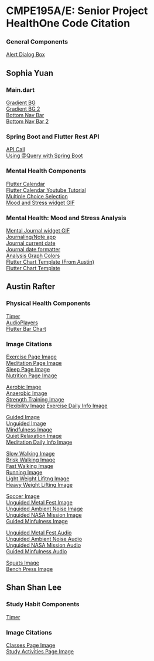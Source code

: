 # CMPE195A/E: Senior Project HealthOne Code Citation


### General Components
[Alert Dialog Box](https://api.flutter.dev/flutter/material/AlertDialog-class.html) <br />

## Sophia Yuan
### Main.dart
[Gradient BG](https://www.digitalocean.com/community/tutorials/flutter-flutter-gradient) <br />
[Gradient BG 2](https://api.flutter.dev/flutter/painting/LinearGradient-class.html) <br />
[Bottom Nav Bar]( https://www.youtube.com/watch?v=xoKqQjSDZ60&ab_channel=JohannesMilke) <br />
[Bottom Nav Bar 2](https://www.youtube.com/watch?v=elLkVWt7gRM&ab_channel=ProgrammingAddict) <br />

### Spring Boot and Flutter Rest API
[API Call](https://www.youtube.com/watch?v=GrDCFK6YhGo&ab_channel=Utter) <br />
[Using @Query with Spring Boot](https://stackoverflow.com/questions/34744033/use-nativequery-true-with-query-in-spring-boot-does-not-work)<br />


### Mental Health Components
[Flutter Calendar](https://pub.dev/packages/table_calendar) <br />
[Flutter Calendar Youtube Tutorial](https://www.youtube.com/watch?v=KvaKVud0Jx0&ab_channel=ElaiShane) <br />
[Multiple Choice Selection]( https://material.io/components/dialogs/flutter#dialog-theming) <br />
[Mood and Stress widget GIF](https://giphy.com/gifs/lazy-corgi-do6dluZNcoY349BT8r) <br />


### Mental Health: Mood and Stress Analysis
[Mental Journal widget GIF](https://giphy.com/gifs/creative-thinking-thinker-VbEuHLBUPQm55MyqJg) <br />
[Journaling/Note app](https://www.youtube.com/watch?v=Qq8vf-_Ls68&ab_channel=vijaycreations) <br />
[Journal current date]( https://stackoverflow.com/questions/34910686/how-can-i-get-the-current-date-w-o-hour-and-minutes) <br />
[Journal date formatter](https://stackoverflow.com/questions/55702224/how-to-remove-time-stamp-or-get-only-date-form-datepicker-in-flutter-default-dat/55702290#55702290) <br />
[Analysis Graph Colors](https://stackoverflow.com/questions/56577613/how-to-custom-the-color-of-each-bar-of-a-bar-chart-in-flutter) <br />
[Flutter Chart Template (From Austin)](https://github.com/austinrafter/StudentHealthApplication/blob/master/healthone/lib/templates/chart_template_bar.dart) <br />
[Flutter Chart Template]( https://codingwithdhrumil.com/2021/05/flutter-chart-example-tutorial.html) <br />

## Austin Rafter
### Physical Health Components
[Timer](https://www.youtube.com/watch?v=bjAsnIw3VCs) <br />
[AudioPlayers](https://pub.dev/packages/audioplayers) <br />
[Flutter Bar Chart](https://www.digitalocean.com/community/tutorials/flutter-bar-charts) <br />

### Image Citations
[Exercise Page Image](https://media.giphy.com/media/TF6FLfa5NryGdEJcfY/giphy.gif) <br />
[Meditation Page Image](https://media.giphy.com/media/iLBQAlaft9NU4/giphy.gif) <br />
[Sleep Page Image](https://media.giphy.com/media/kIRicSBQwa23pYExQT/giphy.gif) <br />
[Nutrition Page Image](https://media.giphy.com/media/t9811uoqdhx9pQZx3z/giphy.gif) <br />

[Aerobic Image](https://media.giphy.com/media/Pu4gYo3wjgnucHTpM7/giphy.gif) <br />
[Anaerobic Image](https://media.giphy.com/media/6V0gq34gTrTcA/giphy.gif) <br />
[Strength Training Image](https://media.giphy.com/media/xT0xeNRxjPDexpjO9O/giphy.gif) <br />
[Flexibility Image](https://media.giphy.com/media/1sU6gMLrfd14s/giphy.gif)
[Exercise Daily Info Image](https://media.giphy.com/media/l0Ex0vixCGSTGS0ec/giphy.gif) <br />


[Guided Image](https://media.giphy.com/media/105D9aefNvprfG/giphy.gif) <br />
[Unguided Image](https://media.giphy.com/media/l4FGDAx6u3hthMhgI/giphy.gif) <br />
[Mindfulness Image](https://media.giphy.com/media/CSmmKAum8d1gZqwvmo/giphy.gif) <br />
[Quiet Relaxation Image](https://media.giphy.com/media/llJJsTA7J627AjNdHP/giphy.gif) <br />
[Meditation Daily Info Image](https://media.giphy.com/media/l4pTpY2fLm9eRGHMQ/giphy.gif) <br />

[Slow Walking Image](https://media.giphy.com/media/UvvK8rOSHPxgjo9ryD/giphy-downsized-large.gif) <br />
[Brisk Walking Image](https://media.giphy.com/media/hkTXRkfarShjLBQH0v/giphy.gif) <br />
[Fast Walking Image](https://media.giphy.com/media/wcQ5FnY6P0Juo/giphy.gif) <br />
[Running Image](https://media.giphy.com/media/QKUTD5lAgpgrSHpbMB/giphy.gif) <br />
[Light Weight Lifitng Image](https://media.giphy.com/media/4bjIKBOWUnVPICCzJc/giphy.gif) <br />
[Heavy Weight Lifting Image](https://media.giphy.com/media/4bjIKBOWUnVPICCzJc/giphy.gif) <br />

[Soccer Image](https://media.giphy.com/media/Vx8MSphrScTAc/giphy.gif) <br />
[Unguided Metal Fest Image](https://media.giphy.com/media/1gXJ0MrlsUBSQPq2kV/giphy-downsized-large.gif) <br />
[Unguided Ambient Noise Image](https://media.giphy.com/media/YhW0qsOoz8vb37vxFO/giphy.gif) <br />
[Unguided NASA Mission Image](https://media.giphy.com/media/RT3S8fkHUxECJJpwvT/giphy.gif) <br />
[Guided Minfulness Image](https://media.giphy.com/media/9WHE2bo5Na9Gg/giphy.gif) <br />

[Unguided Metal Fest Audio](https://moria831.bandcamp.com/album/unholy-sessions-demo) <br />
[Unguided Ambient Noise Audio](https://luan.xyz/files/audio/ambient_c_motion.mp3) <br />
[Unguided NASA Mission Audio](https://luan.xyz/files/audio/nasa_on_a_mission.mp3) <br />
[Guided Minfulness Audio](https://www.youtube.com/watch?v=Jyy0ra2WcQQ) <br />

[Squats Image](https://media.giphy.com/media/3o7btMPzJrsdyWVHeo/giphy.gif) <br />
[Bench Press Image](https://media.giphy.com/media/z1Suqc2f0GCPReDgUB/giphy.gif) <br />

## Shan Shan Lee
### Study Habit Components

[Timer](https://pub.dev/packages/custom_timer) <br />

### Image Citations
[Classes Page Image](https://media.giphy.com/media/yovOUEWBV2R46yrQ0B/giphy.gif) <br />
[Study Activities Page Image ](https://media.giphy.com/media/2xnO6tTIYYFE2j3IqQ/giphy.gif) <br />
